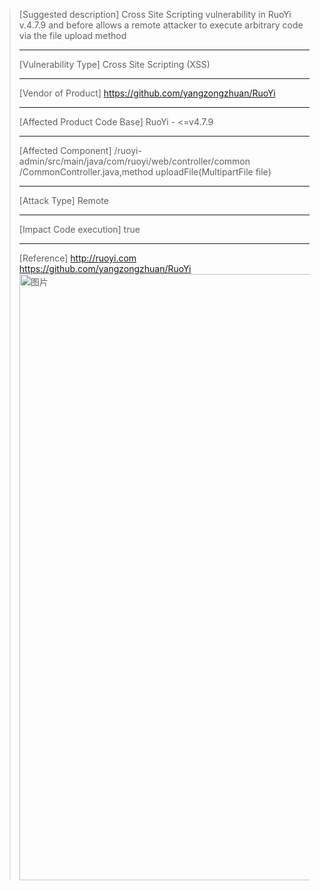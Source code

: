 > [Suggested description]
> Cross Site Scripting vulnerability in RuoYi v.4.7.9 and before allows a
> remote attacker to execute arbitrary code via the file upload method
>
> ------------------------------------------
>
> [Vulnerability Type]
> Cross Site Scripting (XSS)
>
> ------------------------------------------
>
> [Vendor of Product]
> https://github.com/yangzongzhuan/RuoYi
>
> ------------------------------------------
>
> [Affected Product Code Base]
> RuoYi - <=v4.7.9
>
> ------------------------------------------
>
> [Affected Component]
> /ruoyi-admin/src/main/java/com/ruoyi/web/controller/common
> /CommonController.java,method uploadFile(MultipartFile file)
>
> ------------------------------------------
>
> [Attack Type]
> Remote
>
> ------------------------------------------
>
> [Impact Code execution]
> true
>
> ------------------------------------------
>
> [Reference]
> http://ruoyi.com
> https://github.com/yangzongzhuan/RuoYi
> <img width="970" alt="图片" src="https://github.com/user-attachments/assets/4843299f-5097-488c-904d-81f8597c5b21">

